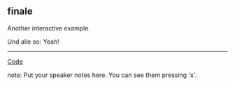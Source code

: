 ##  finale

Another interactive example.

Und alle so: Yeah!

---
[Code](txmt://open?url=file://~/code/fun-js/examples/finale.coffee)

note:
    Put your speaker notes here.
    You can see them pressing 's'.
